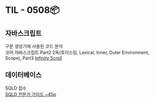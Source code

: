 # TIL - 0508📦

## 자바스크립트
구문 생성기에 사용된 코드 분석  
코어 자바스크립트 Part2 2독(호이스팅, Lexical, Inner, Outer Environment, Scope), Part3
<a href="./infinity_scroll">Infinity Scroll</a><br>

## 데이터베이스
SQLD 접수  
<a href="./sqld/SQLD_P1.md">SQLD 전문가 가이드 ~45p</a><br>
